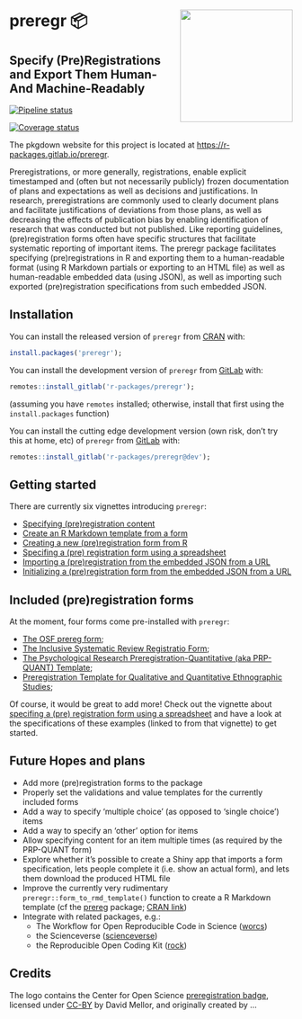 
<!-- README.md is generated from README.Rmd. Please edit that file -->

# <img src='img/hex-logo.png' align="right" height="200" /> preregr 📦

## Specify (Pre)Registrations and Export Them Human- And Machine-Readably

<!-- badges: start -->

[![Pipeline
status](https://gitlab.com/r-packages/preregr/badges/main/pipeline.svg)](https://gitlab.com/r-packages/preregr/-/commits/main)

[![Coverage
status](https://codecov.io/gl/r-packages/preregr/branch/prod/graph/badge.svg)](https://codecov.io/gl/r-packages/preregr?branch=main)

<!-- [![Dependency status](https://tinyverse.netlify.com/badge/preregr)](https://CRAN.R-project.org/package=preregr) -->
<!-- badges: end -->

The pkgdown website for this project is located at
<https://r-packages.gitlab.io/preregr>.

<!--------------------------------------------->
<!-- Start of a custom bit for every package -->
<!--------------------------------------------->

Preregistrations, or more generally, registrations, enable explicit
timestamped and (often but not necessarily publicly) frozen
documentation of plans and expectations as well as decisions and
justifications. In research, preregistrations are commonly used to
clearly document plans and facilitate justifications of deviations from
those plans, as well as decreasing the effects of publication bias by
enabling identification of research that was conducted but not
published. Like reporting guidelines, (pre)registration forms often have
specific structures that facilitate systematic reporting of important
items. The preregr package facilitates specifying (pre)registrations in
R and exporting them to a human-readable format (using R Markdown
partials or exporting to an HTML file) as well as human-readable
embedded data (using JSON), as well as importing such exported
(pre)registration specifications from such embedded JSON.

<!--------------------------------------------->
<!--  End of a custom bit for every package  -->
<!--------------------------------------------->

## Installation

You can install the released version of `preregr` from
[CRAN](https://CRAN.R-project.org) with:

``` r
install.packages('preregr');
```

You can install the development version of `preregr` from
[GitLab](https://about.gitlab.com) with:

``` r
remotes::install_gitlab('r-packages/preregr');
```

(assuming you have `remotes` installed; otherwise, install that first
using the `install.packages` function)

You can install the cutting edge development version (own risk, don’t
try this at home, etc) of `preregr` from
[GitLab](https://about.gitlab.com) with:

``` r
remotes::install_gitlab('r-packages/preregr@dev');
```

<!--------------------------------------------->
<!-- Start of a custom bit for every package -->
<!--------------------------------------------->

## Getting started

There are currently six vignettes introducing `preregr`:

-   [Specifying (pre)registration
    content](https://r-packages.gitlab.io/preregr/articles/specifying_prereg_content.html)
-   [Create an R Markdown template from a
    form](https://r-packages.gitlab.io/preregr/articles/rmd_template_from_form.html)
-   [Creating a new (pre)registration form from
    R](https://r-packages.gitlab.io/preregr/articles/creating_prereg_form.html)
-   [Specifing a (pre) registration form using a
    spreadsheet](https://r-packages.gitlab.io/preregr/articles/creating_form_from_spreadsheet.html)
-   [Importing a (pre)registration from the embedded JSON from a
    URL](https://r-packages.gitlab.io/preregr/articles/importing_pregistration_from_url.html)
-   [Initializing a (pre)registration form from the embedded JSON from a
    URL](https://r-packages.gitlab.io/preregr/articles/importing_form_from_url.html)

## Included (pre)registration forms

At the moment, four forms come pre-installed with `preregr`:

-   [The OSF prereg
    form](https://r-packages.gitlab.io/preregr/articles/form_OSFprereg_v1.html);
-   [The Inclusive Systematic Review Registratio
    Form](https://r-packages.gitlab.io/preregr/articles/form_inclSysRev_v0_92.html);
-   [The Psychological Research Preregistration-Quantitative (aka
    PRP-QUANT)
    Template](https://r-packages.gitlab.io/preregr/articles/form_prpQuant_v1.html);
-   [Preregistration Template for Qualitative and Quantitative
    Ethnographic
    Studies](https://r-packages.gitlab.io/preregr/articles/form_preregQE_v0_93.html);

Of course, it would be great to add more! Check out the vignette about
[specifing a (pre) registration form using a
spreadsheet](https://r-packages.gitlab.io/preregr/articles/creating_form_from_spreadsheet.html)
and have a look at the specifications of these examples (linked to from
that vignette) to get started.

## Future Hopes and plans

-   Add more (pre)registration forms to the package
-   Properly set the validations and value templates for the currently
    included forms
-   Add a way to specify ‘multiple choice’ (as opposed to ‘single
    choice’) items
-   Add a way to specify an ‘other’ option for items
-   Allow specifying content for an item multiple times (as required by
    the PRP-QUANT form)
-   Explore whether it’s possible to create a Shiny app that imports a
    form specification, lets people complete it (i.e. show an actual
    form), and lets them download the produced HTML file
-   Improve the currently very rudimentary
    `preregr::form_to_rmd_template()` function to create a R Markdown
    template (cf the [prereg](https://github.com/crsh/prereg) package;
    [CRAN link](https://cran.r-project.org/package=prereg))
-   Integrate with related packages, e.g.:
    -   The Workflow for Open Reproducible Code in Science
        ([worcs](https://cjvanlissa.github.io/worcs/index.html))
    -   the Scienceverse
        ([scienceverse](https://github.com/scienceverse/scienceverse))
    -   the Reproducible Open Coding Kit
        ([rock](https://r-packages.gitlab.io/rock))

## Credits

The logo contains the Center for Open Science [preregistration
badge](https://commons.wikimedia.org/wiki/File:Preregistered_large_color_(vector).svg),
licensed under
[CC-BY](https://creativecommons.org/licenses/by/4.0/deed.en) by David
Mellor, and originally created by …

<!--------------------------------------------->
<!--  End of a custom bit for every package  -->
<!--------------------------------------------->
